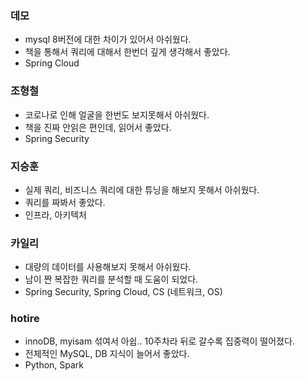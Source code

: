 ### 데모

- mysql 8버전에 대한 차이가 있어서 아쉬웠다.
- 책을 통해서 쿼리에 대해서 한번더 깊게 생각해서 좋았다. 
- Spring Cloud



### 조형철

- 코로나로 인해 얼굴을 한번도 보지못해서 아쉬웠다. 
- 책을 진짜 안읽은 편인데, 읽어서 좋았다.
- Spring Security



### 지승훈

- 실제 쿼리, 비즈니스 쿼리에 대한 튜닝을 해보지 못해서 아쉬웠다.
- 쿼리를 짜봐서 좋았다. 
- 인프라, 아키텍처



### 카일리

- 대량의 데이터를 사용해보지 못해서 아쉬웠다.
- 남이 짠 복잡한 쿼리를 분석할 때 도움이 되었다. 
- Spring Security, Spring Cloud, CS (네트워크, OS)



### hotire

- innoDB, myisam 섞여서 아쉽.. 10주차라 뒤로 갈수록 집중력이 떨어졌다.
- 전체적인 MySQL, DB 지식이 늘어서 좋았다.
- Python, Spark 



